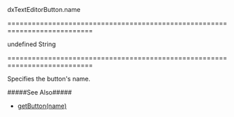 <!--id-->dxTextEditorButton.name<!--/id-->
===========================================================================
<!--default-->undefined<!--/default-->
<!--type-->String<!--/type-->
===========================================================================

<!--shortDescription-->
Specifies the button's name.
<!--/shortDescription-->

<!--fullDescription-->
#####See Also#####
- [getButton(name)]({basewidgetpath}/Methods/#getButtonname)
<!--/fullDescription-->
